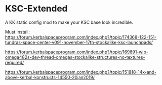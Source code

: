 # KSC-Extended
A KK static config mod to make your KSC base look incredible.

Must install:
https://forum.kerbalspaceprogram.com/index.php?/topic/174368-122-151-tundras-space-center-v091-november-17th-stockalike-ksc-launchpads/

https://forum.kerbalspaceprogram.com/index.php?/topic/169891-wip-omega482s-dev-thread-omegas-stockalike-structures-no-textures-required/

https://forum.kerbalspaceprogram.com/index.php?/topic/151818-14x-and-above-kerbal-konstructs-14550-20jan2019/
